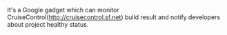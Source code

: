 It's a Google gadget which can monitor CruiseControl(http://cruisecontrol.sf.net) build result and notify developers about project healthy status.